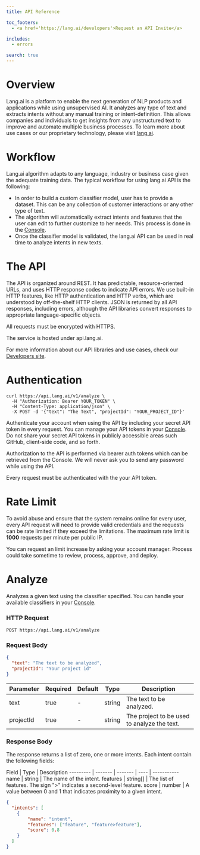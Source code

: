 ```yaml
---
title: API Reference

toc_footers:
  - <a href='https://lang.ai/developers'>Request an API Invite</a>

includes:
  - errors

search: true
---
```


# Overview

Lang.ai is a platform to enable the next generation of NLP products and applications while using unsupervised AI. It analyzes any type of text and extracts intents without any manual training or intent-definition. This allows companies and individuals to get insights from any unstructured text to improve and automate multiple business processes. To learn more about use cases or our proprietary technology, please visit [lang.ai](https://lang.ai).

# Workflow

Lang.ai algorithm adapts to any language, industry or business case given the adequate training data. The typical workflow for using lang.ai API is the following:

* In order to build a custom classifier model, user has to provide a dataset. This can be any collection of customer interactions or any other type of text.
* The algorithm will automatically extract intents and features that the user can edit to further customize to her needs. This process is done in the [Console](https://console.lang.ai).
* Once the classifier model is validated, the lang.ai API can be used in real time to analyze intents in new texts.

# The API

The API is organized around REST. It has predictable, resource-oriented URLs, and uses HTTP response codes to indicate API errors. We use built-in HTTP features, like HTTP authentication and HTTP verbs, which are understood by off-the-shelf HTTP clients. JSON is returned by all API responses, including errors, although the API libraries convert responses to appropriate language-specific objects.

All requests must be encrypted with HTTPS.

The service is hosted under api.lang.ai.

For more information about our API libraries and use cases, check our [Developers site](https://lang.ai/developers).

# Authentication

```shell
curl https://api.lang.ai/v1/analyze \
  -H "Authorization: Bearer YOUR_TOKEN" \
  -H "Content-Type: application/json" \
  -X POST -d '{"text": "The Text", "projectId": "YOUR_PROJECT_ID"}'
```

Authenticate your account when using the API by including your secret API token in every request. You can manage your API tokens in your [Console](https://console.lang.ai). Do not share your secret API tokens in publicly accessible areas such GitHub, client-side code, and so forth.

Authorization to the API is performed via bearer auth tokens which can be retrieved from the Console. We will never ask you to send any password while using the API.

Every request must be authenticated with the your API token.

# Rate Limit
To avoid abuse and ensure that the system remains online for every user, every API request will need to provide valid credentials and the requests can be rate limited if they exceed the limitations. The maximum rate limit is **1000** requests per minute per public IP.

You can request an limit increase by asking your account manager. Process could take sometime to review, process, approve, and deploy.  

# Analyze

Analyzes a given text using the classifier specified.
You can handle your available classifiers in your [Console](https://console.lang.ai).

### HTTP Request

`POST https://api.lang.ai/v1/analyze`

### Request Body

```json
{
  "text": "The text to be analyzed",
  "projectId": "Your project id"
}
```

Parameter | Required | Default | Type | Description
--------- | -------  | ------- | ---- | -----------
text      | true     | -       | string | The text to be analyzed.
projectId | true     | -       | string | The project to be used to analyze the text.

### Response Body

The response returns a list of zero, one or more intents. Each intent contain the following fields:

Field | Type | Description
--------- | -------  | ------- | ---- | -----------
name      | string | The name of the intent.
features | string[] | The list of features. The sign ">" indicates a second-level feature.
score | number | A value between 0 and 1 that indicates proximity to a given intent.

```json
{
  "intents": [
  	{
  		"name": "intent",
  		"features": ["feature", "feature>feature"],
 		"score": 0.8
  	}
  ]
}
```
